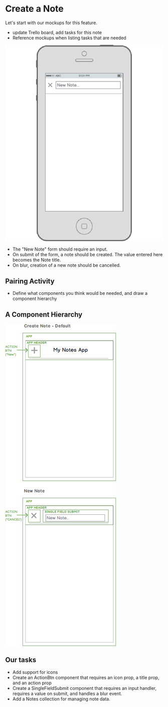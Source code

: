 # Create a Note
Let's start with our mockups for this feature.
- update Trello board, add tasks for this note
- Reference mockups when listing tasks that are needed

![Create Note Mockup](images/02-create-note.png)
- The "New Note" form should require an input.
- On submit of the form, a note should be created.  The value entered here becomes the Note title.
- On blur, creation of a new note should be cancelled.

## Pairing Activity
- Define what components you think would be needed, and draw a component hierarchy

## A Component Hierarchy

![Component Hierarchy for the Create Note feture](images/create-note-components.png)

## Our tasks
- Add support for icons
- Create an ActionBtn component that requires an icon prop, a title prop, and an action prop
- Create a SingleFieldSubmit component that requires an input handler, requires a value on submit, and handles a blur event.
- Add a Notes collection for managing note data.
